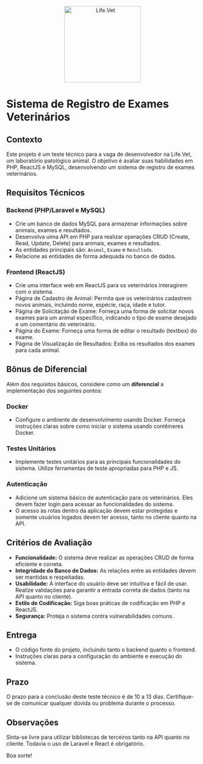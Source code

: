 <p align="center">
<img src="https://i.imgur.com/zoNpSx9.png" alt="Life.Vet" style="height: 200px;"/>
</p>

# Sistema de Registro de Exames Veterinários

## Contexto

Este projeto é um teste técnico para a vaga de desenvolvedor na Life.Vet, um laboratório patológico animal. O objetivo é avaliar suas habilidades em PHP, ReactJS e MySQL, desenvolvendo um sistema de registro de exames veterinários.

## Requisitos Técnicos

### Backend (PHP/Laravel e MySQL)

- Crie um banco de dados MySQL para armazenar informações sobre animais, exames e resultados.
- Desenvolva uima API em PHP para realizar operações CRUD (Create, Read, Update, Delete) para animais, exames e resultados.
- As entidades principais são: `Animal`, `Exame` e `Resultado`.
- Relacione as entidades de forma adequada no banco de dados.

### Frontend (ReactJS)

- Crie uma interface web em ReactJS para os veterinários interagirem com o sistema.
- Página de Cadastro de Animal: Permita que os veterinários cadastrem novos animais, incluindo nome, espécie, raça, idade e tutor.
- Página de Solicitação de Exame: Forneça uma forma de solicitar novos exames para um animal específico, indicando o tipo de exame desejado e um comentário do veterinário.
- Página do Exame: Forneça uma forma de editar o resultado (textbox) do exame.
- Página de Visualização de Resultados: Exiba os resultados dos exames para cada animal.

## Bônus de Diferencial

Além dos requisitos básicos, considere como um **diferencial** a implementação dos seguintes pontos:

### Docker

- Configure o ambiente de desenvolvimento usando Docker. Forneça instruções claras sobre como iniciar o sistema usando contêineres Docker.

### Testes Unitários

- Implemente testes unitários para as principais funcionalidades do sistema. Utilize ferramentas de teste apropriadas para PHP e JS.

### Autenticação

- Adicione um sistema básico de autenticação para os veterinários. Eles devem fazer login para acessar as funcionalidades do sistema.
- O acesso às rotas dentro da aplicação devem estar protegidas e somente usuários logados devem ter acesso, tanto no cliente quanto na API.

## Critérios de Avaliação

- **Funcionalidade:** O sistema deve realizar as operações CRUD de forma eficiente e correta.
- **Integridade do Banco de Dados:** As relações entre as entidades devem ser mantidas e respeitadas.
- **Usabilidade:** A interface do usuário deve ser intuitiva e fácil de usar. Realize validações para garantir a entrada correta de dados (tanto na API quanto no cliente).
- **Estilo de Codificação:** Siga boas práticas de codificação em PHP e ReactJS.
- **Segurança:** Proteja o sistema contra vulnerabilidades comuns.

## Entrega

- O código fonte do projeto, incluindo tanto o backend quanto o frontend.
- Instruções claras para a configuração do ambiente e execução do sistema.

## Prazo

O prazo para a conclusão deste teste técnico é de 10 a 13 dias. Certifique-se de comunicar qualquer dúvida ou problema durante o processo.

## Observações 

Sinta-se livre para utilizar bibliotecas de terceiros tanto na API quanto no cliente. Todavia o uso de Laravel e React é obrigatório. 


Boa sorte!
